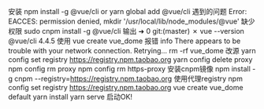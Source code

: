 安装
npm install -g @vue/cli
or 
yarn global add @vue/cli
遇到的问题
Error: EACCES: permission denied, mkdir '/usr/local/lib/node_modules/@vue'
缺少权限
sudo cnpm install -g @vue/cli
输出
➜  0 git:(master) ✗ vue --version
@vue/cli 4.4.5
使用
vue create vue_dome
报错
info There appears to be trouble with your network connection. Retrying...
rm -rf vue_dome
改源
yarn config set registry https://registry.npm.taobao.org
yarn config delete proxy
npm config rm proxy
npm config rm https-proxy
安装cnpm镜像
npm install -g cnpm --registry=https://registry.npm.taobao.org
使用代理registry
npm config set registry https://registry.npm.taobao.org
vue create vue_dome
default
yarn install
yarn serve
启动OK!